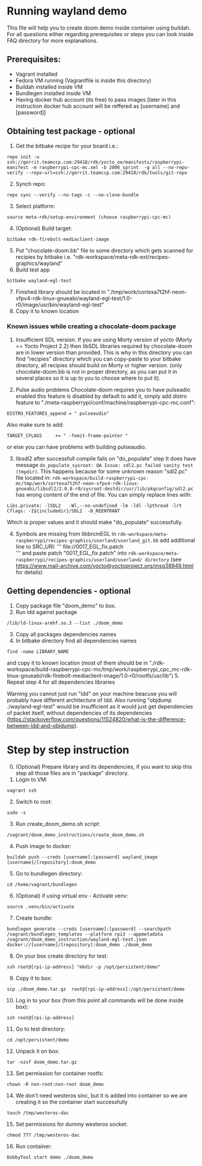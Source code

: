 # Running wayland demo
This file will help you to create doom demo inside container using buildah. For all questions either regarding prerequisites or steps you can look inside FAQ directory for more explanations.

## Prerequisites:
- Vagrant installed
- Fedora VM running (Vagrantfile is inside this directory)
- Buildah installed inside VM
- Bundlegen installed inside VM
- Having docker hub account (its free) to pass images [later in this instruction docker hub account will be reffered as [username] and [password]]


## Obtaining test package - optional

1. Get the bitbake recipe for your board i.e.:
```
repo init -u ssh://gerrit.teamccp.com:29418/rdk/yocto_oe/manifests/raspberrypi-manifest -m raspberrypi-cpc-mc.xml -b 2006_sprint  -g all --no-repo-verify --repo-url=ssh://gerrit.teamccp.com:29418/rdk/tools/git-repo
```
2. Synch repo:
```
repo sync --verify --no-tags -c --no-clone-bundle
```
3. Select platform:
```
source meta-rdk/setup-environment (choose raspberrypi-cpc-mc)
```
4. (Optional) Build target:
```
bitbake rdk-firebolt-mediaclient-image
```
5. Put "chocolate-doom.bb" file to some directory which gets scanned for recipies by bitbake i.e. "rdk-workspace/meta-rdk-ext/recipes-graphics/wayland"
6. Build test app
```
bitbake wayland-egl-test
```
7. Finished library should be located in "./tmp/work/cortexa7t2hf-neon-vfpv4-rdk-linux-gnueabi/wayland-egl-test/1.0-r0/image/usr/bin/wayland-egl-test"
8. Copy it to known location

### Known issues while creating a chocolate-doom package

1. Insufficient SDL version.
If you are using Morty version of yocto (Morty == Yocto Project 2.2) then libSDL libraries required by chocolate-doom are in lower version than provided. This is why in this directory you can find "recipies" directory which you can copy-paste to your bitbake directory, all recipies should build on Morty or higher version. (only chocolate-doom.bb is not in proper directory, as you can put it in several places so it is up to you to choose where to put it).

2. Pulse audio problems
Chocolate-doom requires you to have pulseadio enabled this feature is disabled by default to add it, simply add distro feature to "./meta-raspberrypi/conf/machine/raspberrypi-cpc-mc.conf":
```
DISTRO_FEATURES_append = " pulseaudio"
```
Also make sure to add:
```
TARGET_CFLAGS     += " -fomit-frame-pointer "
```
or else you can have problems with building pulseaudio.

3. libsdl2 after successfull compile fails on "do_populate" step
It does have message ``` do_populate_sysroot: QA Issue: sdl2.pc failed sanity test (tmpdir) ```. This happens because for some unknown reason "sdl2.pc" file located in:
```rdk-workspace/build-raspberrypi-cpc-mc/tmp/work/cortexa7t2hf-neon-vfpv4-rdk-linux-gnueabi/libsdl2/2.0.8-r0/sysroot-destdir/usr/lib/pkgconfig/sdl2.pc``` has wrong content of the end of file. You can simply replace lines with:
```
Libs.private: -lSDL2   -Wl,--no-undefined -lm -ldl -lpthread -lrt
Cflags: -I${includedir}/SDL2  -D_REENTRANT
```
Which is proper values and it should make "do_populate" successfully.

4. Symbols are missing from libbrcmEGL
in ```rdk-workspace/meta-raspberrypi/recipes-graphics/userland/userland_git.bb```
add additional line to SRC_URI:
'''
    file://0017_EGL_fix.patch \
'''
and paste patch "0017_EGL_fix.patch" into ```rdk-workspace/meta-raspberrypi/recipes-graphics/userland/userland/ directory``` (see https://www.mail-archive.com/yocto@yoctoproject.org/msg38949.html for details)



## Getting dependencies - optional

1. Copy package file "doom_demo" to box.
2. Run ldd against package
```
/lib/ld-linux-armhf.so.3 --list ./doom_demo
```
3. Copy all packages dependencies names
4. In bitbake directory find all dependencies names
```
find -name LIBRARY_NAME
```
and copy it to known location (most of them should be in "./rdk-workspace/build-raspberrypi-cpc-mc/tmp/work/raspberrypi_cpc_mc-rdk-linux-gnueabi/rdk-firebolt-mediaclient-image/1.0-r0/rootfs/usr/lib")
5. Repeat step 4 for all dependencies libraries

Warning you cannot just run "ldd" on your machine beacuse you will probably have different architecture of ldd. Also running "objdump ./wayland-egl-test" would be insufficient as it would just get dependencies of packet itself, without dependencies of its dependencies (https://stackoverflow.com/questions/11524820/what-is-the-difference-between-ldd-and-objdump).


# Step by step instruction

0. (Optional) Prepare library and its dependencies, if you want to skip this step all those files are in "package" directory.
1. Login to VM:
```
vagrant ssh
```
2. Switch to root:
```
sudo -s
```
3. Run create_doom_demo.sh script:
```
/vagrant/doom_demo_instructions/create_doom_demo.sh
```
4. Push image to docker:
```
buildah push --creds [username]:[password] wayland_image [username]/[repository]:doom_demo
```
5. Go to bundlegen directory:
```
cd /home/vagrant/bundlegen
```
6. (Optional) if using virtual env - Activate venv:
```
source .venv/bin/activate
```
7. Create bundle:
```
bundlegen generate --creds [username]:[password] --searchpath /vagrant/bundlegen_templates --platform rpi3 --appmetadata /vagrant/doom_demo_instruction/wayland-egl-test.json docker://[username]/[repository]:doom_demo ./doom_demo
```
8. On your box create directory for test:
```
ssh root@[rpi-ip-address] "mkdir -p /opt/persistent/demo"
```
9. Copy it to box:
```
scp ./doom_demo.tar.gz  root@[rpi-ip-address]:/opt/persistent/demo
```
10. Log in to your box (from this point all commands will be done inside box):
```
ssh root@[rpi-ip-address]
```
11. Go to test directory:
```
cd /opt/persistent/demo
```
12. Unpack it on box:
```
tar -xzvf doom_demo.tar.gz
```
13. Set permission for container rootfs:
```
chown -R non-root:non-root doom_demo
```
14. We don't need westeros sinc, but it is added into container so we are creating it so the container start successfully
```
touch /tmp/westeros-dac
```
15. Set permissions for dummy westeros socket:
```
chmod 777 /tmp/westeros-dac
```
16. Run container:
```
DobbyTool start demo ./doom_demo
```


